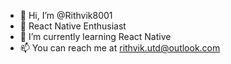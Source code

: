 - 👋 Hi, I’m @Rithvik8001
- 👀 React Native Enthusiast
- 🌱 I’m currently learning React Native
- 📫 You can reach me at rithvik.utd@outlook.com

<!---
Rithvik8001/Rithvik8001 is a ✨ special ✨ repository because its `README.md` (this file) appears on your GitHub profile.
You can click the Preview link to take a look at your changes.
--->
